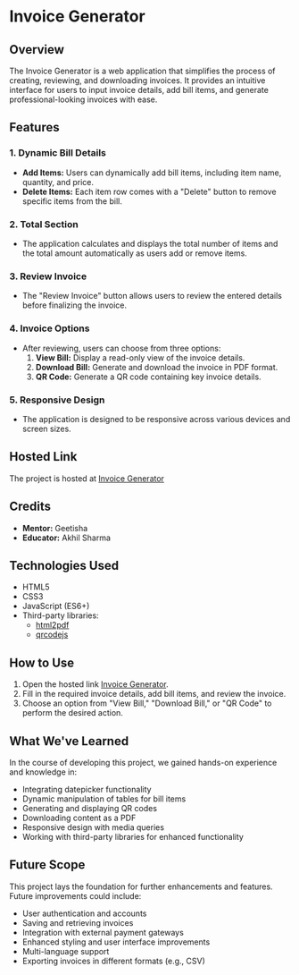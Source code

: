 # Invoice Generator

## Overview

The Invoice Generator is a web application that simplifies the process of creating, reviewing, and downloading invoices. It provides an intuitive interface for users to input invoice details, add bill items, and generate professional-looking invoices with ease.

## Features

### 1. Dynamic Bill Details

- **Add Items:** Users can dynamically add bill items, including item name, quantity, and price.
- **Delete Items:** Each item row comes with a "Delete" button to remove specific items from the bill.

### 2. Total Section

- The application calculates and displays the total number of items and the total amount automatically as users add or remove items.

### 3. Review Invoice

- The "Review Invoice" button allows users to review the entered details before finalizing the invoice.

### 4. Invoice Options

- After reviewing, users can choose from three options:
  1. **View Bill:** Display a read-only view of the invoice details.
  2. **Download Bill:** Generate and download the invoice in PDF format.
  3. **QR Code:** Generate a QR code containing key invoice details.

### 5. Responsive Design

- The application is designed to be responsive across various devices and screen sizes.

## Hosted Link

The project is hosted at [Invoice Generator](https://geekathonteam3.netlify.app/invoicegeneratorbyankit/)

## Credits

- **Mentor:** Geetisha
- **Educator:** Akhil Sharma

## Technologies Used

- HTML5
- CSS3
- JavaScript (ES6+)
- Third-party libraries:
  - [html2pdf](https://rawgit.com/eKoopmans/html2pdf/master/dist/html2pdf.bundle.js)
  - [qrcodejs](https://cdn.rawgit.com/davidshimjs/qrcodejs/gh-pages/qrcode.min.js)

## How to Use

1. Open the hosted link [Invoice Generator](https://geekathonteam3.netlify.app/invoicegeneratorbyankit/).
2. Fill in the required invoice details, add bill items, and review the invoice.
3. Choose an option from "View Bill," "Download Bill," or "QR Code" to perform the desired action.

## What We've Learned

In the course of developing this project, we gained hands-on experience and knowledge in:

- Integrating datepicker functionality
- Dynamic manipulation of tables for bill items
- Generating and displaying QR codes
- Downloading content as a PDF
- Responsive design with media queries
- Working with third-party libraries for enhanced functionality

## Future Scope

This project lays the foundation for further enhancements and features. Future improvements could include:

- User authentication and accounts
- Saving and retrieving invoices
- Integration with external payment gateways
- Enhanced styling and user interface improvements
- Multi-language support
- Exporting invoices in different formats (e.g., CSV)
